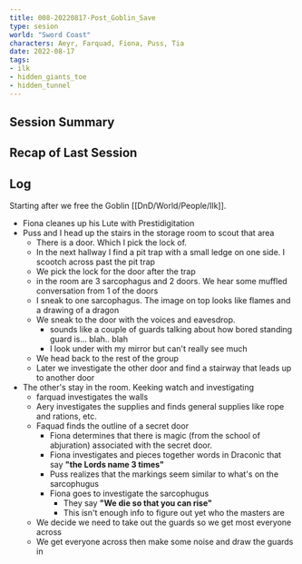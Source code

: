 ```yaml
---
title: 008-20220817-Post_Goblin_Save
type: sesion
world: "Sword Coast"
characters: Aeyr, Farquad, Fiona, Puss, Tia
date: 2022-08-17
tags:
- ilk
- hidden_giants_toe
- hidden_tunnel
---
```


## Session Summary

## Recap of Last Session

## Log

Starting after we free the Goblin [[DnD/World/People/Ilk]].
* Fiona cleanes up his Lute with Prestidigitation
* Puss and I head up the stairs in the storage room to scout that area
	* There is a door. Which I pick the lock of.
	* In the next hallway I find a pit trap with a small ledge on one side. I scootch across past the pit trap
	* We pick the lock for the door after the trap
	* in the room are 3 sarcophagus and 2 doors. We hear some muffled conversation from 1 of the doors
	* I sneak to one sarcophagus. The image on top looks like flames and a drawing of a dragon
	* We sneak to the door with the voices and eavesdrop.
		* sounds like a couple of guards talking about how bored standing guard is... blah.. blah
		* I look under with my mirror but can't really see much
	* We head back to the rest of the group
	* Later we investigate the other door and find a stairway that leads up to another door
* The other's stay in the room. Keeking watch and investigating
	* farquad investigates the walls 
	* Aery investigates the supplies and finds general supplies like rope and rations, etc.
	* Faquad finds the outline of a secret door
		* Fiona determines that there is magic (from the school of abjuration) associated with the secret door. 
		* Fiona investigates and pieces together words in Draconic that say **"the Lords name 3 times"**
		* Puss realizes that the markings seem similar to what's on the sarcophugus
		* Fiona goes to investigate the sarcophugus
			* They say **"We die so that you can rise"**
			* This isn't enough info to figure out yet who the masters are
	* We decide we need to take out the guards so we get most everyone across
	* We get everyone across then make some noise and draw the guards in

